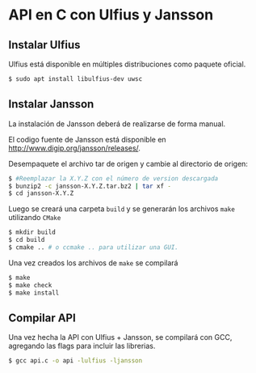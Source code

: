 # API en C con Ulfius y Jansson

## Instalar Ulfius
Ulfius está disponible en múltiples distribuciones como paquete oficial.

```bash
$ sudo apt install libulfius-dev uwsc
```

## Instalar Jansson
La instalación de Jansson deberá de realizarse de forma manual.

El codigo fuente de Jansson está disponible en http://www.digip.org/jansson/releases/.

Desempaquete el archivo tar de origen y cambie al directorio de origen:

```bash
$ #Reemplazar la X.Y.Z con el número de version descargada
$ bunzip2 -c jansson-X.Y.Z.tar.bz2 | tar xf -
$ cd jansson-X.Y.Z
```

Luego se creará una carpeta ```build``` y se generarán los archivos ```make``` utilizando ```CMake```

```bash
$ mkdir build
$ cd build
$ cmake .. # o ccmake .. para utilizar una GUI.
```
Una vez creados los archivos de ```make``` se compilará
```bash
$ make
$ make check
$ make install
```

## Compilar API
Una vez hecha la API con Ulfius + Jansson, se compilará con GCC, agregando las flags para incluir las librerias.

```bash
$ gcc api.c -o api -lulfius -ljansson
```